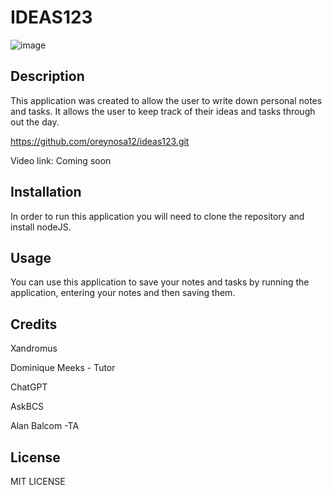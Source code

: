 # IDEAS123

![image](https://user-images.githubusercontent.com/121472588/231344975-03d8113f-5285-4a89-bddb-424625f6f0d3.png)

## Description

This application was created to allow the user to write down personal notes and tasks.
It allows the user to keep track of their ideas and tasks through out the day.


https://github.com/oreynosa12/ideas123.git

Video link: Coming soon

## Installation

In order to run this application you will need to clone the repository and install nodeJS.

## Usage

You can use this application to save your notes and tasks by running the application, entering your  notes and then saving them.

## Credits

Xandromus  

Dominique Meeks - Tutor  

ChatGPT  

AskBCS  

Alan Balcom -TA


## License

MIT LICENSE

